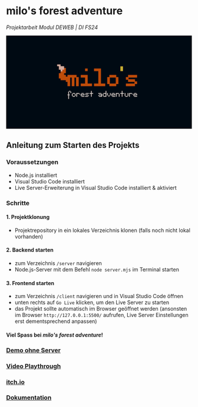 # milo's forest adventure
*Projektarbeit Modul DEWEB | DI FS24*

![milo's forest adventure logo](/client/assets/logo_banner.png)

## Anleitung zum Starten des Projekts

### Voraussetzungen
- Node.js installiert
- Visual Studio Code installiert
- Live Server-Erweiterung in Visual Studio Code installiert & aktiviert

### Schritte

#### 1. Projektklonung

- Projektrepository in ein lokales Verzeichnis klonen (falls noch nicht lokal vorhanden)

#### 2. Backend starten

- zum Verzeichnis `/server` navigieren
- Node.js-Server mit dem Befehl `node server.mjs` im Terminal starten

#### 3. Frontend starten

- zum Verzeichnis `/client` navigieren und in Visual Studio Code öffnen
- unten rechts auf `Go Live` klicken, um den Live Server zu starten
- das Projekt sollte automatisch im Browser geöffnet werden (ansonsten im Browser `http://127.0.0.1:5500/` aufrufen, Live Server Einstellungen erst dementsprechend anpassen)

#### Viel Spass bei *milo's forest adventure*!

### [Demo ohne Server](https://milo.jfladas.com)

### [Video Playthrough](https://youtu.be/_kuLURwhBGY)

### [itch.io](https://jfladas.itch.io/milos-forest-adventure)

### [Dokumentation](https://github.com/jfladas/milo/blob/75ae81b433047c4cced2009a32b4c7a774d4676a/doc/milo.pdf)
